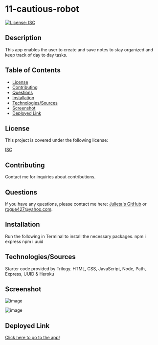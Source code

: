 # 11-cautious-robot
[![License: ISC](https://img.shields.io/badge/License-ISC-blue.svg)](https://opensource.org/licenses/ISC)

## Description

This app enables the user to create and save notes to stay organized and keep track of day to day tasks.

## Table of Contents

- [License](#license)
- [Contributing](#contributing)
- [Questions](#questions)
- [Installation](#installation)
- [Technologies/Sources](#technologies/sources)
- [Screenshot](#screenshot)
- [Deployed Link](#deployment)

## License

This project is covered under the following license:

[ISC](https://www.isc.org/licenses/)

## Contributing

Contact me for inquiries about contributions.

## Questions

If you have any questions, please contact me here: [Julieta's GitHub](https://github.com/JulesMcP) or <rogue427@yahoo.com>.

## Installation
Run the following in Terminal to install the necessary packages.
npm i express
npm i uuid

## Technologies/Sources
Starter code provided by Trilogy.
HTML, CSS, JavaScript, Node, Path, Express, UUID & Heroku

## Screenshot
![image](https://user-images.githubusercontent.com/95149604/168443824-f3443674-5990-44fd-8f1f-2435a5df8336.png)

![image](https://user-images.githubusercontent.com/95149604/168443970-0501879d-2420-4618-9a3e-7237f1b77ee4.png)

## Deployed Link

[Click here to go to the app!](https://intense-wildwood-82777.herokuapp.com/)